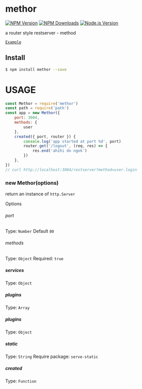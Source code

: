 # methor

[![NPM Version][npm-image]][npm-url]
[![NPM Downloads][downloads-image]][downloads-url]
[![Node.js Version][node-version-image]][node-version-url]

a router style restserver - method

[`Example`](https://github.com/ancm-s/methor/tree/master/example)


## Install

```bash
$ npm install methor --save
```

# USAGE
```js
const Methor = require('methor')
const path = require('path')
const app = new Methor({
	port: 3004,
	methods: {
		user
	},
	created({ port, router }) {
		console.log('app started at port %d', port)
		router.get('/logout', (req, res) => {
			res.end('ahihi do ngok')
		})
	},
})
// curl http://localhost:3004/restserver?method=user.login

```

### new Methor(options)

return an instance of `http.Server`

Options

###### port

Type: `Number`
Default `80`

###### methods

Type: `Object`
Required: `true`

##### services

Type: `Object`

##### plugins

Type: `Array`

##### plugins

Type: `Object`

##### static

Type: `String`
Require package: `serve-static`

##### created

Type: `Function`




[npm-image]: https://img.shields.io/npm/v/methor.svg
[npm-url]: https://npmjs.org/package/methor
[node-version-image]: https://img.shields.io/node/v/methor.svg
[node-version-url]: http://nodejs.org/download/
[downloads-image]: https://img.shields.io/npm/dm/methor.svg
[downloads-url]: https://npmjs.org/package/methor
